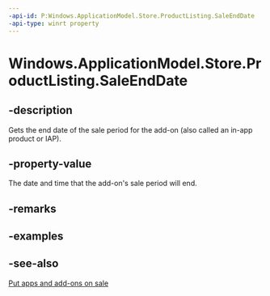 ```yaml
---
-api-id: P:Windows.ApplicationModel.Store.ProductListing.SaleEndDate
-api-type: winrt property
---
```


<!-- Property syntax
public Windows.Foundation.DateTime SaleEndDate { get; }
-->

# Windows.ApplicationModel.Store.ProductListing.SaleEndDate

## -description
Gets the end date of the sale period for the add-on (also called an in-app product or IAP).

## -property-value
The date and time that the add-on's sale period will end.

## -remarks

## -examples

## -see-also
[Put apps and add-ons on sale](https://msdn.microsoft.com/windows/uwp/publish/put-apps-and-add-ons-on-sale)